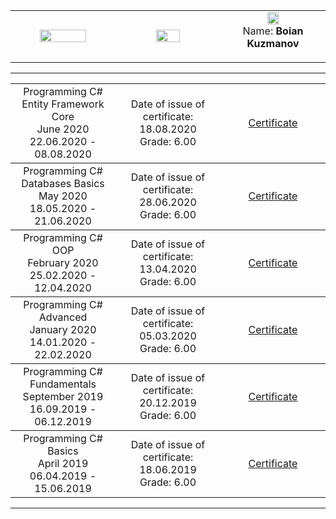 <!-- Head Start -->
<table border="0" width="100%" cellspacing="1" cellpadding="3" align="center">
<tbody>
<tr>
<td align="center" width="33%"><img src="https://upload.wikimedia.org/wikipedia/commons/5/55/Software-University-Logo-blue-horizontal.png" width="70%" height="70%" alt="" /></td>
<td align="center" width="33%"><img src="http://ielkanyuk.ru/img/skills/csharp.png" width="50%" height="50%" alt="" /></td>
<td align="center" width="33%"><img src="https://avatars3.githubusercontent.com/u/50366388?s=400&u=44f7f6ca7bf91f4130717ac7ad66737255f452ac&v=4" width="35%" height="35%" alt="" />
   <br> Name: <strong> Boian Kuzmanov </strong></p></td>
</tr>
</tbody>
</table>
<!-- Head End -->

<hr>
<table border="0" width="100%" cellspacing="1" cellpadding="3" align="center">
    <!-- C# Entity Framework Core-->
<tbody>
<tr>
<td align="center" width="33%">Programming C# Entity Framework Core <br> June 2020 <br> 22.06.2020 - 08.08.2020</td>
<td align="center" width="33%"> Date of issue of certificate: 18.08.2020 <br> Grade: 6.00 </td >
<td align="center" width="33%"><p><a title="Entity Framework Core" href="https://softuni.bg/certificates/details/86332/87d4a905" target="_blank">Certificate</a></p></td -->   
</tr>
</tbody>
 <!-- C# Databases Basics-->
<tbody>
<tr>
<td align="center" width="33%">Programming C# Databases Basics <br> May 2020 <br> 18.05.2020 - 21.06.2020</td>
<td align="center" width="33%"> Date of issue of certificate: 28.06.2020 <br> Grade: 6.00 </td >
<td align="center" width="33%"><p><a title="Programming C# Databases Basics" href="https://softuni.bg/certificates/details/83001/8ab335c9" target="_blank">Certificate</a></p></td -->   
</tr>
</tbody>
  <!-- Programming OOP-->
<tbody>
<tr>
<td align="center" width="33%">Programming C# OOP <br> February 2020 <br> 25.02.2020 - 12.04.2020</td>
<td align="center" width="33%"> Date of issue of certificate: 13.04.2020 <br>Grade: 6.00</td>
<td align="center" width="33%"><p><a title="Programming C# OOP " href="https://softuni.bg/certificates/details/79046/1a27f328" target="_blank">Certificate</a></p></td>   
</tr>
</tbody>
<!-- Programming Advanced-->
<tbody>
<tr>
<td align="center" width="33%">Programming C# Advanced <br>  January 2020 <br> 14.01.2020 - 22.02.2020</td>
<td align="center" width="33%"> Date of issue of certificate: 05.03.2020 <br>Grade: 6.00</td>
<td align="center" width="33%"><p><a title="Programming C# Advanced " href="https://softuni.bg/certificates/details/77412/d47076cb" target="_blank">Certificate</a></p></td>   
</tr>
</tbody>
<!-- Programming Fundamentals-->
<tbody>
<tr>
<td align="center" width="33%">Programming C# Fundamentals <br>  September 2019 <br> 16.09.2019 - 06.12.2019</td>
<td align="center" width="33%"> Date of issue of certificate: 20.12.2019 <br>Grade: 6.00</td>
<td align="center" width="33%"><p><a title="Programming C# Fundamentals" href="https://softuni.bg/certificates/details/74482/f8f20d0d" target="_blank">Certificate</a></p></td>   
</tr>
</tbody>
<!--Programming Basics-->
<tbody>
<tr>
<td align="center" width="33%">Programming C# Basics <br>  April 2019 <br> 06.04.2019 - 15.06.2019</td>
<td align="center" width="33%">Date of issue of certificate: 18.06.2019 <br>Grade: 6.00</td>
<td align="center" width="33%"><p><a title="Programming C# Basics" href="https://softuni.bg/certificates/details/67400/4da4e302" target="_blank">Certificate</a></p></td>
        </tr>
        </tbody>
</table>

<hr />
